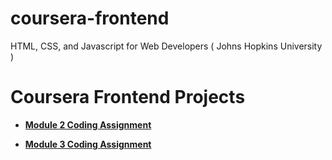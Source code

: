 # coursera-frontend
HTML, CSS, and Javascript for Web Developers ( Johns Hopkins University )


# Coursera Frontend Projects

- [**Module 2 Coding Assignment**](https://hoanganh8499hd.github.io/coursera-frontend/Module-2-Coding-Assignment/index.html)

- [**Module 3 Coding Assignment**](https://hoanganh8499hd.github.io/coursera-frontend/Module-3-Coding-Assignment/index.html)